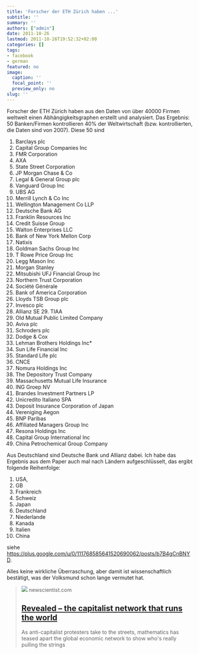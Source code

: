 ```yaml
---
title: 'Forscher der ETH Zürich haben ...'
subtitle: ''
summary: ''
authors: ["admin"]
date: 2011-10-26
lastmod: 2011-10-26T19:52:32+02:00
categories: []
tags:
- facebook
- german
featured: no
image:
  caption: ''
  focal_point: ''
  preview_only: no
slug: ''
---
```

Forscher der ETH Zürich haben aus den Daten von über 40000 Firmen weltweit einen Abhängigkeitsgraphen erstellt und analysiert. Das Ergebnis: 50 Banken/Firmen kontrollieren 40% der Weltwirtschaft (bzw. kontrollierten, die Daten sind von 2007). Diese 50 sind

1. Barclays plc
2. Capital Group Companies Inc
3. FMR Corporation
4. AXA
5. State Street Corporation
6. JP Morgan Chase & Co 
7. Legal & General Group plc 
8. Vanguard Group Inc
9. UBS AG
10. Merrill Lynch & Co Inc 
11. Wellington Management Co LLP
12. Deutsche Bank AG
13. Franklin Resources Inc
14. Credit Suisse Group
15. Walton Enterprises LLC
16. Bank of New York Mellon Corp
17. Natixis
18. Goldman Sachs Group Inc
19. T Rowe Price Group Inc
20. Legg Mason Inc
21. Morgan Stanley
22. Mitsubishi UFJ Financial Group Inc
23. Northern Trust Corporation
24. Société Générale
25. Bank of America Corporation
26. Lloyds TSB Group plc 
27. Invesco plc
28. Allianz SE 29. TIAA 
30. Old Mutual Public Limited Company
31. Aviva plc 
32. Schroders plc
33. Dodge & Cox
34. Lehman Brothers Holdings Inc*
35. Sun Life Financial Inc
36. Standard Life plc
37. CNCE
38. Nomura Holdings Inc
39. The Depository Trust Company 
40. Massachusetts Mutual Life Insurance 
41. ING Groep NV 
42. Brandes Investment Partners LP 
43. Unicredito Italiano SPA 
44. Deposit Insurance Corporation of Japan 
45. Vereniging Aegon 
46. BNP Paribas 
47. Affiliated Managers Group Inc 
48. Resona Holdings Inc 
49. Capital Group International Inc 
50. China Petrochemical Group Company

Aus Deutschland sind Deutsche Bank und Allianz dabei. Ich habe das Ergebnis aus dem Paper auch mal nach Ländern aufgeschlüsselt, das ergibt folgende Reihenfolge:
1. USA, 
2. GB
3. Frankreich
4. Schweiz 
5. Japan
6. Deutschland
7. Niederlande
8. Kanada
9. Italien
10. China

siehe https://plus.google.com/u/0/111768585641520690062/posts/b7B4gCnBNYD. 

Alles keine wirkliche Überraschung, aber damit ist wissenschaftlich bestätigt, was der Volksmund schon lange vermutet hat.
> [![](https://images.newscientist.com/wp-content/uploads/2011/10/mg21228354.500-4_300.jpg)](http://www.newscientist.com/article/mg21228354.500-revealed--the-capitalist-network-that-runs-the-world.html)
> newscientist.com
> ## [Revealed – the capitalist network that runs the world](http://www.newscientist.com/article/mg21228354.500-revealed--the-capitalist-network-that-runs-the-world.html)
>
>As anti-capitalist protesters take to the streets, mathematics has teased apart the global economic network to show who's really pulling the strings


